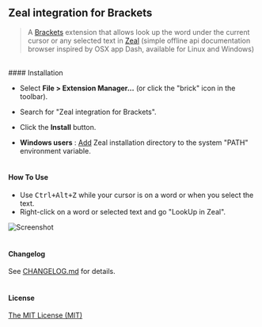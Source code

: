 ## Zeal integration for Brackets

> A [Brackets](https://github.com/adobe/brackets) extension that allows look up the word under the current cursor or any selected text in [Zeal](http://zealdocs.org/) (simple offline api documentation browser inspired by OSX app Dash, available for Linux and Windows)

<br/>
#### Installation

* Select **File > Extension Manager...** (or click the "brick" icon in the toolbar).
* Search for "Zeal integration for Brackets".
* Click the **Install** button.


* **Windows users** : [Add](https://www.google.com/search?q=How+to+set+the+path+and+environment+variables+in+Windows) Zeal installation directory to the system "PATH" environment variable.<br /><br />


#### How To Use
- Use <kbd>Ctrl+Alt+Z</kbd> while your cursor is on a word or when you select the text.
- Right-click on a word or selected text and go "LookUp in Zeal".

![Screenshot](screenshot.png)<br /><br />


#### Changelog
See [CHANGELOG.md](CHANGELOG.md) for details.<br /><br />


#### License
[The MIT License (MIT)](LICENSE)
